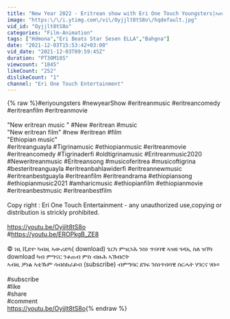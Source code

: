 ```yaml
---
title: "New Year 2022 - Eritrean show with Eri One Touch Youngsters|ኣዘናጋዒ ሙዚቃዊ መደብ ብምኽንያት ሓድሽ ዓመት 2022"
image: "https:\/\/i.ytimg.com\/vi\/Oyjjlt8tS8o\/hqdefault.jpg"
vid_id: "Oyjjlt8tS8o"
categories: "Film-Animation"
tags: ["Hdmona","Eri Beats Star Sesen ELLA","Bahgna"]
date: "2021-12-03T15:53:42+03:00"
vid_date: "2021-12-03T09:59:45Z"
duration: "PT30M18S"
viewcount: "1845"
likeCount: "252"
dislikeCount: "1"
channel: "Eri One Touch Entertainment"
---
```

{% raw %}#eriyoungsters #newyearShow #eritreanmusic #eritreancomedy #eritreanfilm #eritreanmovie<br /><br />&quot;New eritrean music &quot; #New #eritrean #music<br />&quot;New eritrean film&quot; #new #eritrean #film<br /> &quot;Ethiopian music&quot; <br />#eritreanguayla #Tigrinamusic #ethiopianmusic #eritreanmovie #eritreancomedy #Tigrinaderfi #oldtigrinamusic #Eritreanmusic2020 #Neweritreanmusic #Eritreansong #musicoferitrea #musicoftigrina #besteritreanguayla #eritreanbahlawiderfi #eritreannewmusic #eritreanbestguayla #eritreanfilm #eritreandrama #ethiopiansong #ethiopianmusic2021 #amharicmusic #ethiopianfilm #ethiopianmovie #eritreanbestmusic #eritreanbestfilm<br /><br />Copy right  :  Eri One Touch Entertainment - any unauthorized use,copying or distribution is strickly prohibited.<br /><br /><a rel="nofollow" target="blank" href="https://youtu.be/Oyjjlt8tS8o">https://youtu.be/Oyjjlt8tS8o</a><br />#<a rel="nofollow" target="blank" href="https://youtu.be/EROPkgB_ZE8">https://youtu.be/EROPkgB_ZE8</a><br /><br />© ነዚ ቪድዮ ካብዚ ኣውሪድካ( download) ጌርካ ምዝጋሕ ንስነ ጥበባዊ ኣዝዩ ጎዳኢ ስለ ዝኾነ download ካብ ምግናር ንቆጠብ ምስ ብዙሕ ኣኽብሮት<br />ኣብዚ ቻነል ኣቲኹም ሳብስክራይብ (subscribe) ብምግባር ደገፍ ንስነጥበባዊ ስርሓት ሃገርና ሃቡ።<br /><br />#subscribe<br />#like<br />#share<br />#comment<br /><a rel="nofollow" target="blank" href="https://youtu.be/Oyjjlt8tS8o">https://youtu.be/Oyjjlt8tS8o</a>{% endraw %}
